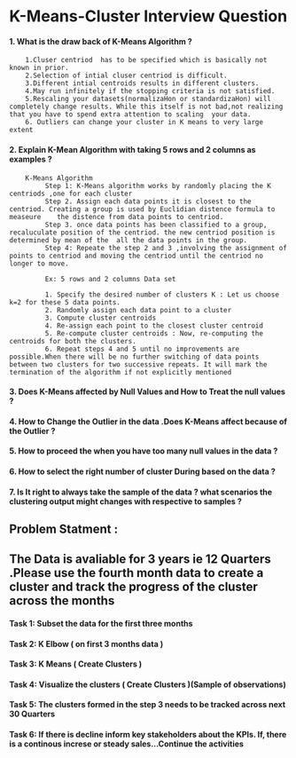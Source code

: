 #  K-Means-Cluster Interview Question 

#### 1. What is the draw back of K-Means Algorithm ?
        1.Cluser centriod  has to be specified which is basically not known in prior.
        2.Selection of intial cluser centriod is difficult.
        3.Different intial centroids results in different clusters.
        4.May run infinitely if the stopping criteria is not satisfied.
        5.Rescaling your datasets(normalizaHon or standardizaHon) will completely change results. While this itself is not bad,not realizing     that you have to spend extra attention to scaling  your data.
        6. Outliers can change your cluster in K means to very large extent
#### 2. Explain K-Mean Algorithm with taking 5 rows and 2 columns as examples ?
        K-Means Algorithm
             Step 1: K-Means algorithm works by randomly placing the K centriods ,one for each cluster
             Step 2. Assign each data points it is closest to the centriod. Creating a group is used by Euclidian distence formula to measeure    the distence from data points to centriod.
             Step 3. once data points has been classified to a group, recaluculate position of the centriod. the new centriod position is determined by mean of the  all the data points in the group.
             Step 4: Repeate the step 2 and 3 ,involving the assignment of points to centriod and moving the centriod until the centriod no longer to move.
             
             Ex: 5 rows and 2 columns Data set
             
             1. Specify the desired number of clusters K : Let us choose k=2 for these 5 data points. 
             2. Randomly assign each data point to a cluster 
             3. Compute cluster centroids
             4. Re-assign each point to the closest cluster centroid
             5. Re-compute cluster centroids : Now, re-computing the centroids for both the clusters.
             6. Repeat steps 4 and 5 until no improvements are possible.When there will be no further switching of data points between two clusters for two successive repeats. It will mark the termination of the algorithm if not explicitly mentioned
             
                      
#### 3. Does K-Means affected by Null Values and How to Treat the null values ?
#### 4. How to Change the Outlier in the data .Does K-Means affect because of the Outlier ?
#### 5. How to proceed the when you have too many null values in the data ?
#### 6. How to select the right number of cluster During based on the data ?
#### 7. Is It right to always take the sample of the data ? what scenarios the clustering output might changes with respective to samples ?


## Problem Statment :
  ## The Data is avaliable for 3 years ie 12 Quarters .Please use the fourth month data to create a cluster and track the progress of the cluster across the months 
#### Task 1: Subset the data for the first three months
#### Task 2: K Elbow ( on first 3 months data )
#### Task 3: K Means ( Create Clusters )
#### Task 4: Visualize the clusters ( Create Clusters )(Sample of observations)
#### Task 5: The clusters formed in the step 3 needs to be tracked across next 30 Quarters
#### Task 6: If there is decline inform key stakeholders about the KPIs. If, there is a continous increse or steady sales...Continue the activities
